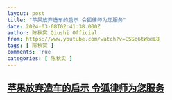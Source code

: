 ```yaml
---
layout: post
title: "苹果放弃造车的启示 令狐律师为您服务"
date: 2024-03-08T02:41:38.000Z
author: 陈秋实 Qiushi Official
from: https://www.youtube.com/watch?v=CSSq6tWbeE8
tags: [ 陈秋实 ]
comments: True
categories: [ 陈秋实 ]
---
```

<!--1709865698000-->
[苹果放弃造车的启示 令狐律师为您服务](https://www.youtube.com/watch?v=CSSq6tWbeE8)
------

<div>

</div>
